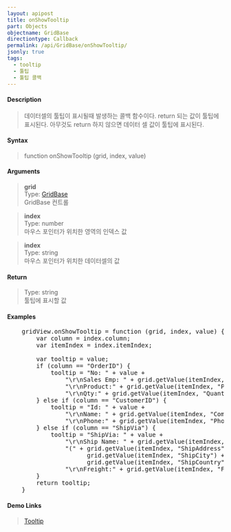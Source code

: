 ```yaml
---
layout: apipost
title: onShowTooltip
part: Objects
objectname: GridBase
directiontype: Callback
permalink: /api/GridBase/onShowTooltip/
jsonly: true
tags:
  - tooltip
  - 툴팁
  - 툴팁 콜백  
---
```


#### Description

> 데이터셀의 툴팁이 표시될때 발생하는 콜백 함수이다. return 되는 값이 툴팁에 표시된다. 아무것도 return 하지 않으면 데이터 셀 값이 툴팁에 표시된다.  

#### Syntax

> function onShowTooltip (grid, index, value)  

#### Arguments

> **grid**  
> Type: [GridBase](/api/GridBase/)  
> GridBase 컨트롤  

> **index**  
> Type: number  
> 마우스 포인터가 위치한 영역의 인덱스 값  

> **index**  
> Type: string  
> 마우스 포인터가 위치한 데이터셀의 값  

#### Return

> Type: string  
> 툴팁에 표시할 값    

#### Examples 

<pre class="prettyprint">
	gridView.onShowTooltip = function (grid, index, value) {
	    var column = index.column;
	    var itemIndex = index.itemIndex;
	     
	    var tooltip = value;
	    if (column == "OrderID") {
	        tooltip = "No: " + value +
	            "\r\nSales Emp: " + grid.getValue(itemIndex, "EmployeeID") +
	            "\r\nProduct:" + grid.getValue(itemIndex, "ProductName") +
	            "\r\nQty:" + grid.getValue(itemIndex, "Quantity");
	    } else if (column == "CustomerID") {
	        tooltip = "Id: " + value +
	            "\r\nName: " + grid.getValue(itemIndex, "CompanyName") +
	            "\r\nPhone:" + grid.getValue(itemIndex, "Phone");
	    } else if (column == "ShipVia") {
	        tooltip = "ShipVia: " + value +
	            "\r\nShip Name: " + grid.getValue(itemIndex, "ShipName") +
	            "(" + grid.getValue(itemIndex, "ShipAddress") +  " " +
	                  grid.getValue(itemIndex, "ShipCity") + " " +
	                  grid.getValue(itemIndex, "ShipCountry") +  ")" +
	            "\r\nFreight:" + grid.getValue(itemIndex, "Freight");
	    }
	    return tooltip;
	}
</pre>

#### Demo Links
> [Tooltip](http://demo.realgrid.com/Demo/ColumnTooltip)